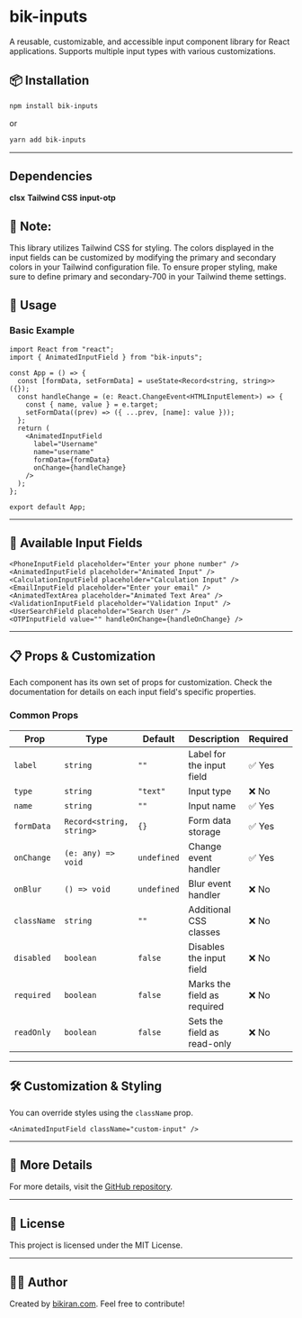 # bik-inputs

A reusable, customizable, and accessible input component library for React applications. Supports multiple input types with various customizations.

## 📦 Installation

```sh
npm install bik-inputs
```

or

```sh
yarn add bik-inputs
```

---

## Dependencies

**clsx**
**Tailwind CSS**
**input-otp**

## 📌 Note:

This library utilizes Tailwind CSS for styling. The colors displayed in the input fields can be customized by modifying the primary and secondary colors in your Tailwind configuration file. To ensure proper styling, make sure to define primary and secondary-700 in your Tailwind theme settings.

## 🚀 Usage

### **Basic Example**

```tsx
import React from "react";
import { AnimatedInputField } from "bik-inputs";

const App = () => {
  const [formData, setFormData] = useState<Record<string, string>>({});
  const handleChange = (e: React.ChangeEvent<HTMLInputElement>) => {
    const { name, value } = e.target;
    setFormData((prev) => ({ ...prev, [name]: value }));
  };
  return (
    <AnimatedInputField
      label="Username"
      name="username"
      formData={formData}
      onChange={handleChange}
    />
  );
};

export default App;
```

---

## 🎨 **Available Input Fields**

```tsx
<PhoneInputField placeholder="Enter your phone number" />
<AnimatedInputField placeholder="Animated Input" />
<CalculationInputField placeholder="Calculation Input" />
<EmailInputField placeholder="Enter your email" />
<AnimatedTextArea placeholder="Animated Text Area" />
<ValidationInputField placeholder="Validation Input" />
<UserSearchField placeholder="Search User" />
<OTPInputField value="" handleOnChange={handleOnChange} />
```

---

## 📋 **Props & Customization**

Each component has its own set of props for customization. Check the documentation for details on each input field's specific properties.

### **Common Props**

| Prop        | Type                     | Default     | Description                 | Required |
| ----------- | ------------------------ | ----------- | --------------------------- | -------- |
| `label`     | `string`                 | `""`        | Label for the input field   | ✅ Yes   |
| `type`      | `string`                 | `"text"`    | Input type                  | ❌ No    |
| `name`      | `string`                 | `""`        | Input name                  | ✅ Yes   |
| `formData`  | `Record<string, string>` | `{}`        | Form data storage           | ✅ Yes   |
| `onChange`  | `(e: any) => void`       | `undefined` | Change event handler        | ✅ Yes   |
| `onBlur`    | `() => void`             | `undefined` | Blur event handler          | ❌ No    |
| `className` | `string`                 | `""`        | Additional CSS classes      | ❌ No    |
| `disabled`  | `boolean`                | `false`     | Disables the input field    | ❌ No    |
| `required`  | `boolean`                | `false`     | Marks the field as required | ❌ No    |
| `readOnly`  | `boolean`                | `false`     | Sets the field as read-only | ❌ No    |

---

## 🛠 **Customization & Styling**

You can override styles using the `className` prop.

```tsx
<AnimatedInputField className="custom-input" />
```

---

## 🔗 **More Details**

For more details, visit the [GitHub repository](https://github.com/bikirandev/7501NPM-Bikiran-Inputs/tree/main/src/document).

---

## 🔗 **License**

This project is licensed under the MIT License.

---

## 👨‍💻 **Author**

Created by [bikiran.com](https://bikiran.com/). Feel free to contribute!
